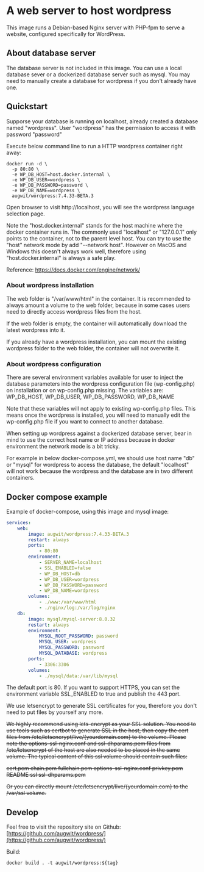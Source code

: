 # A web server to host wordpress
This image runs a Debian-based Nginx server with PHP-fpm to serve a website, configured specifically for WordPress.

## About database server
The database server is not included in this image. You can use a local database sever or a dockerized database server such as mysql. You may need to manually create a database for wordpress if you don't already have one.

## Quickstart

Supporse your database is running on localhost, already created a database named "wordpress". User "wordpress" has the permission to access it with password "password"

Execute below command line to run a HTTP wordpress container right away:

```shell
docker run -d \
  -p 80:80 \
  -e WP_DB_HOST=host.docker.internal \
  -e WP_DB_USER=wordpress \
  -e WP_DB_PASSWORD=password \
  -e WP_DB_NAME=wordpress \
  augwit/wordpress:7.4.33-BETA.3
```

Open browser to visit http://localhost, you will see the wordpress language selection page.

Note the "host.docker.internal" stands for the host machine where the docker container runs in. The commonly used "localhost" or "127.0.0.1" only points to the container, not to the parent level host. You can try to use the "host" network mode by add "--network host". However on MacOS and Windows this doesn't always work well, therefore using "host.docker.internal" is always a safe play.

Reference: https://docs.docker.com/engine/network/

### About wordpress installation

The web folder is "/var/www/html" in the container. It is recommended to always amount a volume to the web folder, because in some cases users need to directly access wordpress files from the host.

If the web folder is empty, the container will automatically download the latest wordpress into it.

If you already have a wordpress installation, you can mount the existing wordpress folder to the web folder, the container will not overwrite it.

### About wordpress configuration
There are several environment variables available for user to inject the database parameters into the wordpress configuration file (wp-config.php) on installation or on wp-config.php missing. The variables are:  WP_DB_HOST, WP_DB_USER, WP_DB_PASSWORD, WP_DB_NAME

Note that these variables will not apply to existing wp-config.php files. This means once the wordpress is installed, you will need to manually edit the wp-config.php file if you want to connect to another database.

When setting up wordpress against a dockerized database server, bear in mind to use the correct host name or IP address because in docker environment the network mode is a bit tricky.

For example in below docker-compose.yml, we should use host name "db" or "mysql" for wordpress to access the database, the default "localhost" will not work because the wordpress and the database are in two different containers.

## Docker compose example
Example of docker-compose, using this image and mysql image:

```yml
services:
    web:
        image: augwit/wordpress:7.4.33-BETA.3
        restart: always
        ports:
            - 80:80
        environment:
            - SERVER_NAME=localhost
            - SSL_ENABLED=false
            - WP_DB_HOST=db
            - WP_DB_USER=wordpress
            - WP_DB_PASSWORD=password
            - WP_DB_NAME=wordpress
        volumes:
            - ./www:/var/www/html
            - ./nginx/log:/var/log/nginx
    db:
        image: mysql/mysql-server:8.0.32
        restart: always
        environment:
            MYSQL_ROOT_PASSWORD: password
            MYSQL_USER: wordpress
            MYSQL_PASSWORD: password
            MYSQL_DATABASE: wordpress
        ports:
            - 3306:3306
        volumes:
            - ./mysql/data:/var/lib/mysql
```

The default port is 80. If you want to support HTTPS, you can set the environment variable SSL_ENABLED to true and publish the 443 port.

We use letsencrypt to generate SSL certificates for you, therefore you don't need to put files by yourself any more.

~~We highly recommend using lets-encrypt as your SSL solution. You need to use tools such as certbot to generate SSL in the host, then copy the cert files from /etc/letsencrypt/live/{yourdomain.com} to the volume. Please note the options-ssl-nginx.conf and ssl-dhparams.pem files from /etc/letsencrypt of the host are also needed to be placed in the same volume. The typical content of this ssl volume should contain such files:~~

~~cert.pem  chain.pem  fullchain.pem  options-ssl-nginx.conf  privkey.pem  README  ssl  ssl-dhparams.pem~~

~~Or you can directly mount /etc/letsencrypt/live/{yourdomain.com} to the /var/ssl volume.~~


## Develop
Feel free to visit the repository site on Github: [https://github.com/augwit/wordpress/](https://github.com/augwit/wordpress/)

Build:
```
docker build . -t augwit/wordpress:${tag}
```

